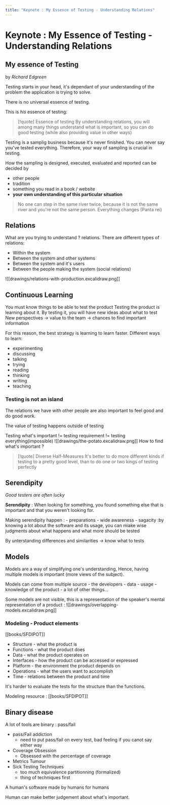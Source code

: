 ```yaml
---
title: "Keynote : My Essence of Testing - Understanding Relations"
---
```


# Keynote : My Essence of Testing - Understanding Relations


## My essence of Testing
by *Richard Edgreen*

Testing starts in your head, it's dependant of your understanding of the problem the application is trying to solve.

There is no universal essence of testing.

This is *his* essence of testing:

> [!quote] Essence of testing
> By understanding relations, you will among many things understand what is important, so you can do good testing (while also providing value in other ways)

Testing is a samplig business because it's never finished. You can never say you've tested everything. Therefore, your way of sampling is crucial in testing. 

How the sampling is designed, executed, evaluated and reported can be decided by
- other people
- tradition
- something you read in a book / website
- **your own understanding of this particular situation**

> No one can step in the same river twice, because it is not the same river and you're not the same person. Everything changes (Panta rei)


## Relations

What are you trying to understand ? relations.
There are different types of relations:
- Within the system
- Between the system and other systems
- Between the system and it's users
- Between the people making the system (social relations)

![[drawings/relations-with-production.excalidraw.png]]

## Continuous Learning
You must know things to be able to test the product
Testing the product is learning about it.
By testing it, you will have new ideas about what to test
New perspectives -> value to the team -> chances to find important information

For this reason, the best strategy is learning to learn faster.
Different ways to learn:
- experimenting
- discussing
- talking
- trying
- reading
- thinking
- writing
- teaching

### Testing is not an island

The relations we have with other people are also important to feel good and do good work.

The value of testing happens outside of testing

Testing what's important != testing requirement != testing everything(impossible)
![[drawings/the-potato.excalidraw.png]]
How to find what's important ?

>[!quote] Diverse Half-Measures 
>It's better to do more different kinds if testing to a pretty good level, than to do one or two kings of testing perfectly

## Serendipity
_Good testers are often lucky_

**Serendipity** : When looking for something, you found something else that is important and that you weren't looking for.

Making serendipity happen :
	- preparations
	- wide awareness
	- sagacity :by knowing a lot about the software and its usage,  you can miake wise judgments about what happens and what more should be tested

By unterstanding differences and similarities -> know what to tests

## Models
Models are a way of simplifying one's understanding, Hence, having multiple models is important  (more views of the subject).

Models can come from multiple source
	- the developers
	- data
	- usage
	- knowledge of the product
	- a lot of other things...

Some models are not visible, this is a representation of the speaker's mental representation of a product :
![[drawings/overlapping-models.excalidraw.png]]


### Modeling - Product elements

[[books/SFDIPOT]]

- Structure - what the product is
- Functions - what the product does
- Data - what the product operates on
- Interfaces - how the product can be accessed or expressed
- Platform - the environment the product depends on
- Operations - what the users want to accomplish
- Time - relations between the product and time

It's harder to evaluate the tests for the structure than the functions.




Modeling resource : [[books/SFDIPOT]]

## Binary disease
A lot of tools are binary : pass/fail
- pass/Fail addiction
	- need to put pass/fail on every test, bad feeling if you canot say either way
- Coverage Obsession
	- Obsessed with the percentage of coverage
- Metrics Tumour
- Sick Testing Techniques
	- too much equivalence partitionning (formalized)
	- thing of techniques first

A human's software
made by humans
for humans

Human can make better judgement about what's important.


